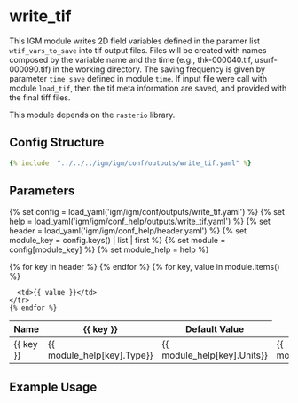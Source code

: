 # write_tif

This IGM module writes 2D field variables defined in the paramer list `wtif_vars_to_save` into tif output files. Files will be created with names composed by the variable name and the time (e.g., thk-000040.tif, usurf-000090.tif) in the working directory. The saving frequency is given by parameter `time_save` defined in module `time`. If input file were call with module `load_tif`, then the tif meta information are saved, and provided with the final tiff files.

This module depends on the `rasterio` library.

## Config Structure  
~~~yaml
{% include  "../../../igm/igm/conf/outputs/write_tif.yaml" %}
~~~

## Parameters

{% set config = load_yaml('igm/igm/conf/outputs/write_tif.yaml') %}
{% set help = load_yaml('igm/igm/conf_help/outputs/write_tif.yaml') %}
{% set header = load_yaml('igm/igm/conf_help/header.yaml') %}
{% set module_key = config.keys() | list | first %}
{% set module = config[module_key] %}
{% set module_help = help %}

<table>
  <thead>
    <tr>
      <th>Name</th>
      {% for key in header %}
      <th>{{ key }}</th>
      {% endfor %}
      <th>Default Value</th>
    </tr>
  </thead>
  <tbody>
    {% for key, value in module.items() %}
    <tr>
      <td>{{ key }}</td>
      <td>{{ module_help[key].Type}}</td>
      <td>{{ module_help[key].Units}}</td>
      <td>{{ module_help[key].Description}}</td>

      <td>{{ value }}</td>
    </tr>
    {% endfor %}
  </tbody>
</table>

<script type="text/javascript">
  MathJax.Hub.Queue(["Typeset", MathJax.Hub]);
</script>

## Example Usage